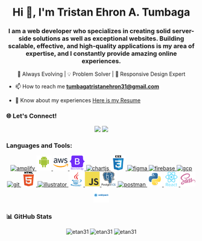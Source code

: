 <h1 align="center">Hi 👋, I'm Tristan Ehron A. Tumbaga</h1>
<h3 align="center">I am a web developer who specializes in creating solid server-side solutions as well as exceptional
   websites. Building scalable, effective, and high-quality applications is my area of expertise, and I constantly
   provide amazing online experiences.</h3>

<p align="center">🚀 Always Evolving | 💡 Problem Solver | 🎨 Responsive Design Expert</p>

- 📫 How to reach me **tumbagatristanehron31@gmail.com**

- 📄 Know about my experiences
  [Here is my Resume](https://github.com/Etan31/resume_file/blob/5991ab67c9682be63599b9b02abc3455add10662/Tristan_Ehron_Tumbaga_Resume.pdf)


<h3>🌐 Let's Connect!</h3>
<p align="center">
  <a href="https://linkedin.com/in/https://www.linkedin.com/in/tristan-ehron-tumbaga-b42478175/"><img src="https://img.shields.io/badge/LinkedIn-%230077B5.svg?style=for-the-badge&logo=linkedin&logoColor=white" /></a>
  <a href="https://www.janeduru.site/](https://www.tristanehrontumbaga.xyz/"><img src="https://img.shields.io/badge/Website-%23121011.svg?style=for-the-badge&logo=google-chrome&logoColor=white" /></a>
</p>

<h3 align="left">Languages and Tools:</h3>
<p align="center"> <a href="https://aws.amazon.com/amplify/" target="_blank" rel="noreferrer"> <img
         src="https://docs.amplify.aws/assets/logo-dark.svg" alt="amplify" width="40" height="40" /> </a> <a
      href="https://developer.android.com" target="_blank" rel="noreferrer"> <img
         src="https://raw.githubusercontent.com/devicons/devicon/master/icons/android/android-original-wordmark.svg"
         alt="android" width="40" height="40" /> </a> <a href="https://aws.amazon.com" target="_blank" rel="noreferrer">
      <img
         src="https://raw.githubusercontent.com/devicons/devicon/master/icons/amazonwebservices/amazonwebservices-original-wordmark.svg"
         alt="aws" width="40" height="40" /> </a> <a href="https://getbootstrap.com" target="_blank" rel="noreferrer">
      <img src="https://raw.githubusercontent.com/devicons/devicon/master/icons/bootstrap/bootstrap-plain-wordmark.svg"
         alt="bootstrap" width="40" height="40" /> </a> <a href="https://www.chartjs.org" target="_blank"
      rel="noreferrer"> <img src="https://www.chartjs.org/media/logo-title.svg" alt="chartjs" width="40" height="40" />
   </a> <a href="https://www.w3schools.com/css/" target="_blank" rel="noreferrer"> <img
         src="https://raw.githubusercontent.com/devicons/devicon/master/icons/css3/css3-original-wordmark.svg"
         alt="css3" width="40" height="40" /> </a> <a href="https://www.figma.com/" target="_blank" rel="noreferrer">
      <img src="https://www.vectorlogo.zone/logos/figma/figma-icon.svg" alt="figma" width="40" height="40" /> </a> <a
      href="https://firebase.google.com/" target="_blank" rel="noreferrer"> <img
         src="https://www.vectorlogo.zone/logos/firebase/firebase-icon.svg" alt="firebase" width="40" height="40" />
   </a> <a href="https://cloud.google.com" target="_blank" rel="noreferrer"> <img
         src="https://www.vectorlogo.zone/logos/google_cloud/google_cloud-icon.svg" alt="gcp" width="40" height="40" />
   </a> <a href="https://git-scm.com/" target="_blank" rel="noreferrer"> <img
         src="https://www.vectorlogo.zone/logos/git-scm/git-scm-icon.svg" alt="git" width="40" height="40" /> </a> <a
      href="https://www.w3.org/html/" target="_blank" rel="noreferrer"> <img
         src="https://raw.githubusercontent.com/devicons/devicon/master/icons/html5/html5-original-wordmark.svg"
         alt="html5" width="40" height="40" /> </a> <a href="https://www.adobe.com/in/products/illustrator.html"
      target="_blank" rel="noreferrer"> <img
         src="https://www.vectorlogo.zone/logos/adobe_illustrator/adobe_illustrator-icon.svg" alt="illustrator"
         width="40" height="40" /> </a> <a href="https://www.java.com" target="_blank" rel="noreferrer"> <img
         src="https://raw.githubusercontent.com/devicons/devicon/master/icons/java/java-original.svg" alt="java"
         width="40" height="40" /> </a> <a href="https://developer.mozilla.org/en-US/docs/Web/JavaScript"
      target="_blank" rel="noreferrer"> <img
         src="https://raw.githubusercontent.com/devicons/devicon/master/icons/javascript/javascript-original.svg"
         alt="javascript" width="40" height="40" /> </a> <a href="https://www.postgresql.org" target="_blank"
      rel="noreferrer"> <img
         src="https://raw.githubusercontent.com/devicons/devicon/master/icons/postgresql/postgresql-original-wordmark.svg"
         alt="postgresql" width="40" height="40" /> </a> <a href="https://postman.com" target="_blank" rel="noreferrer">
      <img src="https://www.vectorlogo.zone/logos/getpostman/getpostman-icon.svg" alt="postman" width="40"
         height="40" /> </a> <a href="https://www.python.org" target="_blank" rel="noreferrer"> <img
         src="https://raw.githubusercontent.com/devicons/devicon/master/icons/python/python-original.svg" alt="python"
         width="40" height="40" /> </a> <a href="https://reactjs.org/" target="_blank" rel="noreferrer"> <img
         src="https://raw.githubusercontent.com/devicons/devicon/master/icons/react/react-original-wordmark.svg"
         alt="react" width="40" height="40" /> </a> <a href="https://sass-lang.com" target="_blank" rel="noreferrer">
      <img src="https://raw.githubusercontent.com/devicons/devicon/master/icons/sass/sass-original.svg" alt="sass"
         width="40" height="40" /> </a> <a href="https://webpack.js.org" target="_blank" rel="noreferrer"> <img
         src="https://raw.githubusercontent.com/devicons/devicon/d00d0969292a6569d45b06d3f350f463a0107b0d/icons/webpack/webpack-original-wordmark.svg"
         alt="webpack" width="40" height="40" /> </a>
</p>

<h3>📊 GitHub Stats</h3>
<p align="center"> 
   <img src="https://github-readme-stats.vercel.app/api/top-langs?username=etan31&show_icons=true&locale=en&layout=compact"
   alt="etan31" />
   <img src="https://github-readme-stats.vercel.app/api?username=etan31&show_icons=true&locale=en"
   alt="etan31" />
   <img src="https://github-readme-streak-stats.herokuapp.com/?user=etan31&" alt="etan31" />
</p>
